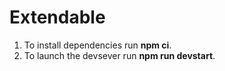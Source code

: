# Extendable

1. To install dependencies run **npm ci**.
2. To launch the devsever run **npm run devstart**.
